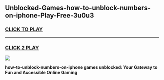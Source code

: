 
## Unblocked-Games-how-to-unblock-numbers-on-iphone-Play-Free-3u0u3
<h3>
<a href="https://premium76.site?title=how-to-unblock-numbers-on-iphone&ref=18A1">CLICK TO PLAY</a></h3>
<hr>

<h3>
<a href="https://premium76.site?title=how-to-unblock-numbers-on-iphone&ref=18A1">CLICK 2 PLAY</a>
  
</h3>

<a href="https://premium76.site?title=how-to-unblock-numbers-on-iphone&ref=18A1"><img src="https://clearcache.store/games.png"></a>


**how-to-unblock-numbers-on-iphone games unblocked: Your Gateway to Fun and Accessible Online Gaming**
